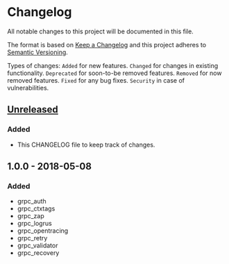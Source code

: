 # Changelog
All notable changes to this project will be documented in this file.

The format is based on [Keep a Changelog](http://keepachangelog.com/en/1.0.0/)
and this project adheres to [Semantic Versioning](http://semver.org/spec/v2.0.0.html).

Types of changes:
`Added` for new features.
`Changed` for changes in existing functionality.
`Deprecated` for soon-to-be removed features.
`Removed` for now removed features.
`Fixed` for any bug fixes.
`Security` in case of vulnerabilities.

## [Unreleased]
### Added
- This CHANGELOG file to keep track of changes.

## 1.0.0 - 2018-05-08
### Added
- grpc_auth 
- grpc_ctxtags
- grpc_zap
- grpc_logrus
- grpc_opentracing
- grpc_retry
- grpc_validator
- grpc_recovery

[Unreleased]: https://github.com/grpc-ecosystem/go-grpc-middleware/compare/v1.0.0...HEAD 
